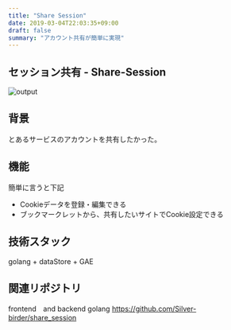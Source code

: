 ```yaml
---
title: "Share Session"
date: 2019-03-04T22:03:35+09:00
draft: false
summary: "アカウント共有が簡単に実現"
---
```


## セッション共有 - Share-Session
![output](https://res.cloudinary.com/silverbirder/image/upload/v1551707379/share-session/share-session.png)

## 背景
とあるサービスのアカウントを共有したかった。

## 機能
簡単に言うと下記

* Cookieデータを登録・編集できる
* ブックマークレットから、共有したいサイトでCookie設定できる

## 技術スタック

golang + dataStore + GAE


## 関連リポジトリ
frontend　and backend golang
https://github.com/Silver-birder/share_session
